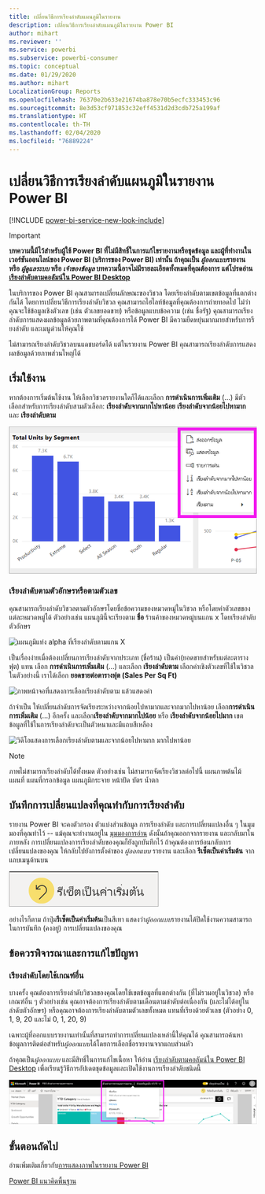 ```yaml
---
title: เปลี่ยนวิธีการเรียงลำดับแผนภูมิในรายงาน
description: เปลี่ยนวิธีการเรียงลำดับแผนภูมิในรายงาน Power BI
author: mihart
ms.reviewer: ''
ms.service: powerbi
ms.subservice: powerbi-consumer
ms.topic: conceptual
ms.date: 01/29/2020
ms.author: mihart
LocalizationGroup: Reports
ms.openlocfilehash: 76370e2b633e21674ba878e70b5ecfc333453c96
ms.sourcegitcommit: 8e3d53cf971853c32eff4531d2d3cdb725a199af
ms.translationtype: HT
ms.contentlocale: th-TH
ms.lasthandoff: 02/04/2020
ms.locfileid: "76889224"
---
```

# <a name="change-how-a-chart-is-sorted-in-a-power-bi-report"></a>เปลี่ยนวิธีการเรียงลำดับแผนภูมิในรายงาน Power BI



[!INCLUDE [power-bi-service-new-look-include](../includes/power-bi-service-new-look-include.md)]


> [!IMPORTANT]
> **บทความนี้มีไว้สำหรับผู้ใช้ Power BI ที่ไม่มีสิทธิ์ในการแก้ไขรายงานหรือชุดข้อมูล และผู้ที่ทำงานในเวอร์ชันออนไลน์ของ Power BI (บริการของ Power BI) เท่านั้น ถ้าคุณเป็น *ผู้ออกแบบ*รายงาน หรือ *ผู้ดูแลระบบ* หรือ *เจ้าของข้อมูล* บทความนี้อาจไม่มีรายละเอียดทั้งหมดที่คุณต้องการ แต่โปรดอ่าน [เรียงลำดับตามคอลัมน์ใน Power BI Desktop](../desktop-sort-by-column.md)**

ในบริการของ Power BI คุณสามารถเปลี่ยนลักษณะของวิชวล โดยเรียงลำดับตามเขตข้อมูลที่แตกต่างกันได้ โดยการเปลี่ยนวิธีการเรียงลำดับวิชวล คุณสามารถไฮไลท์ข้อมูลที่คุณต้องการถ่ายทอดไป ไม่ว่าคุณจะใช้ข้อมูลเชิงตัวเลข (เช่น ตัวเลขยอดขาย) หรือข้อมูลแบบข้อความ (เช่น ชื่อรัฐ) คุณสามารถเรียงลำดับการแสดงผลข้อมูลด้วยภาพตามที่คุณต้องการได้ Power BI มีความยืดหยุ่นมากมายสำหรับการรียงลำดับ และเมนูด่วนให้คุณใช้ 

ไม่สามารถเรียงลำดับวิชวลบนแดชบอร์ดได้ แต่ในรายงาน Power BI คุณสามารถเรียงลำดับการแสดงผลข้อมูลด้วยภาพส่วนใหญ่ได้ 

## <a name="get-started"></a>เริ่มใช้งาน

หากต้องการเริ่มต้นใช้งาน ให้เลือกวิชวลรายงานใดก็ได้และเลือก **การดำเนินการเพิ่มเติม** (...)  มีตัวเลือกสำหรับการเรียงลำดับสามตัวเลือก: **เรียงลำดับจากมากไปหาน้อย** **เรียงลำดับจากน้อยไปหามาก** และ **เรียงลำดับตาม** 
    

![แผนภูมิแท่ง alpha ที่เรียงลำดับตามแกน X](media/end-user-change-sort/power-bi-more-actions.png)

### <a name="sort-alphabetically-or-numerically"></a>เรียงลำดับตามตัวอักษรหรือตามตัวเลข

คุณสามารถเรียงลำดับวิชวลตามตัวอักษรโดยชื่อข้อความของหมวดหมู่ในวิชวล หรือโดยค่าตัวเลขของแต่ละหมวดหมู่ได้ ตัวอย่างเช่น แผนภูมินี้จะเรียงตาม **ชื่อ** ร้านค้าของหมวดหมู่บนแกน x โดยเรียงลำดับตัวอักษร

![แผนภูมิแท่ง alpha ที่เรียงลำดับตามแกน X](media/end-user-change-sort/powerbi-sort-category.png)

เป็นเรื่องง่ายเมื่อต้องเปลี่ยนการเรียงลำดับจากประเภท (ชื่อร้าน) เป็นค่า(ยอดขายสำหรับแต่ละตารางฟุต) แทน เลือก **การดำเนินการเพิ่มเติม** (...) และเลือก **เรียงลำดับตาม** เลือกค่าเชิงตัวเลขที่ใช้ในวิชวล  ในตัวอย่างนี้ เราได้เลือก **ยอดขายต่อตารางฟุต (Sales Per Sq Ft)**

![ภาพหน้าจอที่แสดงการเลือกเรียงลำดับตาม แล้วแสดงค่า](media/end-user-change-sort/power-bi-sort-value.png)

ถ้าจำเป็น ให้เปลี่ยนลำดับการจัดเรียงระหว่างจากน้อยไปหามากและจากมากไปหาน้อย  เลือก**การดำเนินการเพิ่มเติม** (...) อีกครั้ง และเลือก**เรียงลำดับจากมากไปน้อย** หรือ **เรียงลำดับจากน้อยไปมาก** เขตข้อมูลที่ใช้ในการเรียงลำดับจะเป็นตัวหนาและมีแถบสีเหลือง

   ![วิดีโอแสดงการเลือกเรียงลำดับตามและจากน้อยไปหามาก มากไปหาน้อย](media/end-user-change-sort/sort.gif)

> [!NOTE]
> ภาพไม่สามารถเรียงลำดับได้ทั้งหมด ตัวอย่างเช่น ไม่สามารถจัดเรียงวิชวลต่อไปนี้ แผนภาพต้นไม้ แผนที่ แผนที่กรอกข้อมูล แผนภูมิกระจาย หน้าปัด บัตร น้ำตก

## <a name="saving-changes-you-make-to-sort-order"></a>บันทึกการเปลี่ยนแปลงที่คุณทำกับการเรียงลำดับ
รายงาน Power BI จะคงตัวกรอง ตัวแบ่งส่วนข้อมูล การเรียงลำดับ และการเปลี่ยนแปลงอื่น ๆ ในมุมมองที่คุณทำไว้ -- แม้คุณจะทำงานอยู่ใน [มุมมองการอ่าน](end-user-reading-view.md) ดังนั้นถ้าคุณออกจากรายงาน และกลับมาในภายหลัง การเปลี่ยนแปลงการเรียงลำดับของคุณก็ยังถูกบันทึกไว้  ถ้าคุณต้องการย้อนกลับการเปลี่ยนแปลงของคุณ ให้กลับไปยังการตั้งค่าของ *ผู้ออกแบบ* รายงาน และเลือก **รีเซ็ตเป็นค่าเริ่มต้น** จากแถบเมนูด้านบน 

![เรียงลำดับแบบคงอยู่](media/end-user-change-sort/power-bi-reset.png)

อย่างไรก็ตาม ถ้าปุ่ม**รีเซ็ตเป็นค่าเริ่มต้น**เป็นสีเทา แสดงว่า*ผู้ออกแบบ*รายงานได้ปิดใช้งานความสามารถในการบันทึก (คงอยู่) การเปลี่ยนแปลงของคุณ

<a name="other"></a>
## <a name="considerations-and-troubleshooting"></a>ข้อควรพิจารณาและการแก้ไขปัญหา

### <a name="sorting-using-other-criteria"></a>เรียงลำดับโดยใช้เกณฑ์อื่น
บางครั้ง คุณต้องการเรียงลำดับวิชวลของคุณโดยใช้เขตข้อมูลที่แตกต่างกัน (ที่ไม่รวมอยู่ในวิชวล) หรือเกณฑ์อื่น ๆ  ตัวอย่างเช่น คุณอาจต้องการเรียงลำดับตามเดือนตามลำดับต่อเนื่องกัน
 (และไม่ได้อยู่ในลำดับตัวอักษร) หรือคุณอาจต้องการเรียงลำดับตามตัวเลขทั้งหมด แทนที่เรียงด้วยตัวเลข (ตัวอย่าง 0, 1, 9, 20 และไม่ 0, 1, 20, 9)  

เฉพาะผู้ที่ออกแบบรายงานเท่านั้นที่สามารถทำการเปลี่ยนแปลงเหล่านี้ให้คุณได้ คุณสามารถค้นหาข้อมูลการติดต่อสำหรับ*ผู้ออกแบบ*ได้โดยการเลือกชื่อรายงานจากแถบส่วนหัว

ถ้าคุณเป็น*ผู้ออกแบบ* และมีสิทธิ์ในการแก้ไขเนื้อหา ให้อ่าน [เรียงลำดับตามคอลัมน์ใน Power BI Desktop](../desktop-sort-by-column.md) เพื่อเรียนรู้วิธีการอัปเดตชุดข้อมูลและเปิดใช้งานการเรียงลำดับชนิดนี้

![เมนูดรอปดาวน์ที่แสดงข้อมูลการติดต่อ](media/end-user-change-sort/power-bi-contact.png)

## <a name="next-steps"></a>ขั้นตอนถัดไป
อ่านเพิ่มเติมเกี่ยวกับ[การแสดงภาพในรายงาน Power BI](end-user-visualizations.md)

[Power BI แนวคิดพื้นฐาน](end-user-basic-concepts.md)
